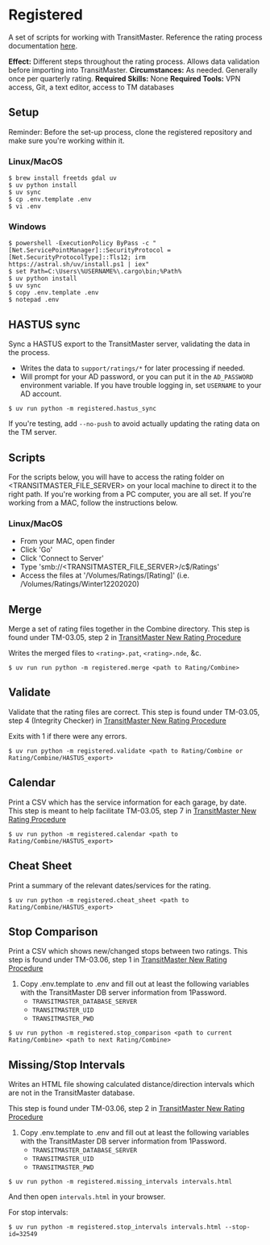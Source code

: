 # Registered

A set of scripts for working with TransitMaster. Reference the rating process documentation [here](https://github.com/mbta/wiki/blob/master/transit_tech/Procedures/TransitMaster/TM-03_Make_Updates.md).

**Effect:** Different steps throughout the rating process. Allows data validation before importing into TransitMaster.
**Circumstances:** As needed. Generally once per quarterly rating.
**Required Skills:** None
**Required Tools:** VPN access, Git, a text editor, access to TM databases

## Setup

Reminder: Before the set-up process, clone the registered repository and make sure you're working within it.

### Linux/MacOS
```
$ brew install freetds gdal uv
$ uv python install
$ uv sync
$ cp .env.template .env
$ vi .env
```

### Windows
```
$ powershell -ExecutionPolicy ByPass -c "[Net.ServicePointManager]::SecurityProtocol = [Net.SecurityProtocolType]::Tls12; irm https://astral.sh/uv/install.ps1 | iex"
$ set Path=C:\Users\%USERNAME%\.cargo\bin;%Path%
$ uv python install
$ uv sync
$ copy .env.template .env
$ notepad .env
```

## HASTUS sync

Sync a HASTUS export to the TransitMaster server, validating the data in the process.

- Writes the data to `support/ratings/*` for later processing if needed.
- Will prompt for your AD password, or you can put it in the `AD_PASSWORD` environment
  variable. If you have trouble logging in, set `USERNAME` to your AD account.

```
$ uv run python -m registered.hastus_sync
```

If you're testing, add `--no-push` to avoid actually updating the rating data on the TM server.

## Scripts

For the scripts below, you will have to access the rating folder on <TRANSITMASTER_FILE_SERVER> on your local machine to direct it to the right path. If you're working from a PC computer, you are all set. If you're working from a MAC, follow the instructions below.

### Linux/MacOS
- From your MAC, open finder
- Click 'Go'
- Click 'Connect to Server'
- Type 'smb://<TRANSITMASTER_FILE_SERVER>/c$/Ratings'
- Access the files at '/Volumes/Ratings/[Rating]' (i.e. /Volumes/Ratings/Winter12202020)


## Merge

Merge a set of rating files together in the Combine directory. This step is found under TM-03.05, step 2 in [TransitMaster New Rating Procedure]

Writes the merged files to `<rating>.pat`, `<rating>.nde`, &c.

```
$ uv run run python -m registered.merge <path to Rating/Combine>
```

## Validate

Validate that the rating files are correct. This step is found under TM-03.05, step 4 (Integrity Checker) in [TransitMaster New Rating Procedure]

Exits with 1 if there were any errors.

```
$ uv run python -m registered.validate <path to Rating/Combine or Rating/Combine/HASTUS_export>
```

## Calendar

Print a CSV which has the service information for each garage, by date. This step is meant to help facilitate TM-03.05, step 7 in [TransitMaster New Rating Procedure]

```
$ uv run python -m registered.calendar <path to Rating/Combine/HASTUS_export>
```

## Cheat Sheet

Print a summary of the relevant dates/services for the rating.

```
$ uv run python -m registered.cheat_sheet <path to Rating/Combine/HASTUS_export>
```

## Stop Comparison

Print a CSV which shows new/changed stops between two ratings. This step is found under TM-03.06, step 1 in [TransitMaster New Rating Procedure]

1. Copy .env.template to .env and fill out at least the following variables with the TransitMaster DB server information from 1Password.
    - `TRANSITMASTER_DATABASE_SERVER`
    - `TRANSITMASTER_UID`
    - `TRANSITMASTER_PWD`

```
$ uv run python -m registered.stop_comparison <path to current Rating/Combine> <path to next Rating/Combine>
```

## Missing/Stop Intervals

Writes an HTML file showing calculated distance/direction intervals which are not in the TransitMaster database.

This step is found under TM-03.06, step 2 in [TransitMaster New Rating Procedure]

1. Copy .env.template to .env and fill out at least the following variables with the TransitMaster DB server information from 1Password.
    - `TRANSITMASTER_DATABASE_SERVER`
    - `TRANSITMASTER_UID`
    - `TRANSITMASTER_PWD`

```
$ uv run python -m registered.missing_intervals intervals.html
```

And then open `intervals.html` in your browser.

For stop intervals:

```
$ uv run python -m registered.stop_intervals intervals.html --stop-id=32549
```

[TransitMaster New Rating Procedure]: https://github.com/mbta/wiki/blob/master/transit_tech/Procedures/TransitMaster/TM-03_Make_Updates.md
